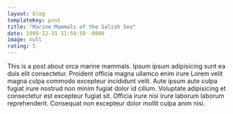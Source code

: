 ```yaml
---
layout: blog
templateKey: post
title: "Marine Mammals of the Salish Sea"
date: 1999-12-31 11:59:59 -0800
image: null
rating: 5
---
```


This is a post about orca marine mammals. Ipsum ipsum adipisicing sunt ea duis elit consectetur. Proident officia magna ullamco enim irure Lorem velit magna culpa commodo excepteur incididunt velit. Aute ipsum aute culpa fugiat irure nostrud non minim fugiat dolor id cillum. Voluptate adipisicing et consectetur est excepteur fugiat sit. Officia irure nisi irure laborum laborum reprehenderit. Consequat non excepteur dolor mollit culpa anim nisi.